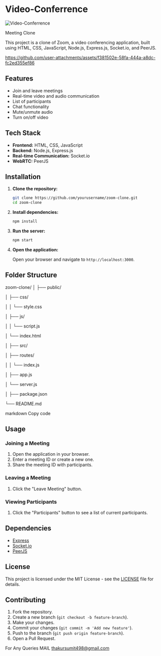# Video-Conferrence

![Video-Conferrence](https://github.com/user-attachments/assets/782b374a-65d6-40ed-a916-b3f8184b3264)


Meeting Clone

This project is a clone of Zoom, a video conferencing application, built using HTML, CSS, JavaScript, Node.js, Express.js, Socket.io, and PeerJS.


https://github.com/user-attachments/assets/f381502e-58fa-444a-a8dc-fc2ed355ef86




## Features

- Join and leave meetings
- Real-time video and audio communication
- List of participants
- Chat functionality
- Mute/unmute audio
- Turn on/off video

## Tech Stack

- **Frontend:** HTML, CSS, JavaScript
- **Backend:** Node.js, Express.js
- **Real-time Communication:** Socket.io
- **WebRTC:** PeerJS

## Installation

1. **Clone the repository:**

    ```bash
    git clone https://github.com/yourusername/zoom-clone.git
    cd zoom-clone
    ```

2. **Install dependencies:**

    ```bash
    npm install
    ```

3. **Run the server:**

    ```bash
    npm start
    ```

4. **Open the application:**

    Open your browser and navigate to `http://localhost:3000`.

## Folder Structure

zoom-clone/
│
├── public/

│ ├── css/

│ │ └── style.css

│ ├── js/

│ │ └── script.js

│ └── index.html

│
├── src/

│ ├── routes/

│ │ └── index.js

│ ├── app.js

│ └── server.js

│
├── package.json

└── README.md

markdown
Copy code

## Usage

### Joining a Meeting

1. Open the application in your browser.
2. Enter a meeting ID or create a new one.
3. Share the meeting ID with participants.

### Leaving a Meeting

1. Click the "Leave Meeting" button.

### Viewing Participants

1. Click the "Participants" button to see a list of current participants.

## Dependencies

- [Express](https://expressjs.com/)
- [Socket.io](https://socket.io/)
- [PeerJS](https://peerjs.com/)

## License

This project is licensed under the MIT License - see the [LICENSE](LICENSE) file for details.

## Contributing

1. Fork the repository.
2. Create a new branch (`git checkout -b feature-branch`).
3. Make your changes.
4. Commit your changes (`git commit -m 'Add new feature'`).
5. Push to the branch (`git push origin feature-branch`).
6. Open a Pull Request.


For Any Queries MAIL thakursumit498@gmail.com

